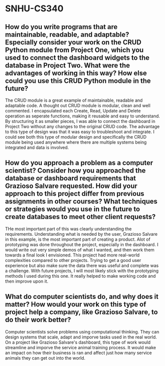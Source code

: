 # SNHU-CS340

## How do you write programs that are maintainable, readable, and adaptable? Especially consider your work on the CRUD Python module from Project One, which you used to connect the dashboard widgets to the database in Project Two. What were the advantages of working in this way? How else could you use this CRUD Python module in the future?

The CRUD module is a great example of maintainable, readable and adaptable code. A thought out CRUD module is modular, clean and well commented. I encapsulated each Create, Read, Update and Delete operation as seperate functions, making it reusable and easy to understand. By structuring it as smaller pieces, I was able to connect the dashboard in Project Two without any changes to the original CRUD code. The advantage to this type of design was that it was easy to troubleshoot and integrate. I could see both this type of modular design and specifically the CRUD module being used anywhere where there are multiple systems being integrated and data is involved.

## How do you approach a problem as a computer scientist? Consider how you approached the database or dashboard requirements that Grazioso Salvare requested. How did your approach to this project differ from previous assignments in other courses? What techniques or strategies would you use in the future to create databases to meet other client requests?

THe most important part of this was clearly understanding the requirements. Understanding what is needed by the user, Grazioso Salvare in this example, is the most important part of creating a product. Alot of prototyping was done throughout the project, especially in the dashboard. I would write out very simple demos of what I wanted, and then work them towards a final look I envisioned. This project had more real-world complexities compared to other projects. Trying to get a good user experience but also make sure the data there was useful and complete was a challenge. With future projects, I will most likely stick with the prototyping methods I used during this one. It really helped to make working code and then improve upon it.

## What do computer scientists do, and why does it matter? How would your work on this type of project help a company, like Grazioso Salvare, to do their work better?

Computer scientists solve problems using computational thinking. They can design systems that scale, adapt and imporve tasks used in the real world. On a project like Grazioso Salvare's dashboard, this type of work would streamline and imporve the service animal training process. It would make an impact on how their business is ran and affect just how many service animals they can get out into the world.
